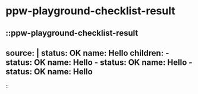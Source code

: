 # ppw-playground-checklist-result


::ppw-playground-checklist-result
---
source: |
    status: OK
    name: Hello
    children:
      - status: OK
        name: Hello
      - status: OK
        name: Hello
      - status: OK
        name: Hello
---
::
